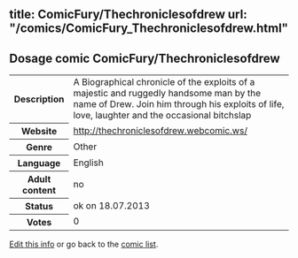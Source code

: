 title: ComicFury/Thechroniclesofdrew
url: "/comics/ComicFury_Thechroniclesofdrew.html"
---
Dosage comic ComicFury/Thechroniclesofdrew
-----------------------------------------

<p id="msg"></p>
<script type="text/javascript">
if (window.location.search === '?edit_info_mail=sent_ok') {
  var elem = document.getElementById("msg");
  elem.innerHTML = 'Edited information sucessfully sent for review, which is usually done daily. Thanks!';
  elem.className = 'ok';
}
</script>
<table class="comicinfo">
<tr>
<th>Description</th><td>A Biographical chronicle of the exploits of a majestic and ruggedly handsome man by the name of Drew. Join him through his exploits of life, love, laughter and the occasional bitchslap</td>
</tr>
<tr>
<th>Website</th><td><a href="http://thechroniclesofdrew.webcomic.ws/">http://thechroniclesofdrew.webcomic.ws/</a></td>
</tr>
<tr>
<th>Genre</th><td>Other</td>
</tr>
<tr>
<th>Language</th><td>English</td>
</tr>
<tr>
<th>Adult content</th><td>no</td>
</tr>
<tr>
<th>Status</th><td>ok on 18.07.2013</td>
</tr>
<tr>
<th>Votes</th><td>0</td>
</tr>
</table>

[Edit this info](ComicFury_Thechroniclesofdrew_edit.html) or go back to the [comic list](../comic-index.html).
